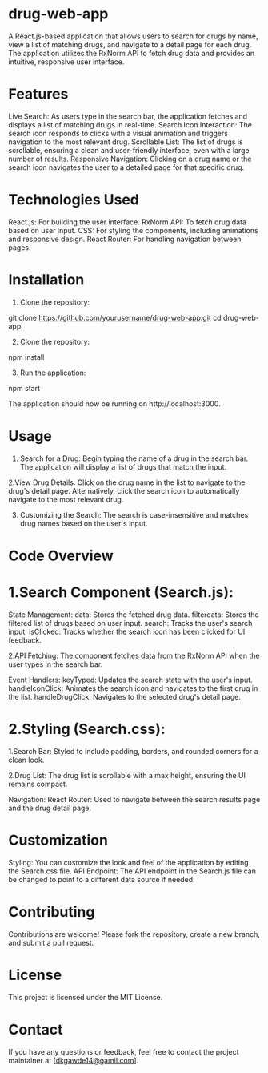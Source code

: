 # drug-web-app
A React.js-based application that allows users to search for drugs by name, view a list of matching drugs, and navigate to a detail page for each drug. The application utilizes the RxNorm API to fetch drug data and provides an intuitive, responsive user interface.

# Features
Live Search: As users type in the search bar, the application fetches and displays a list of matching drugs in real-time.
Search Icon Interaction: The search icon responds to clicks with a visual animation and triggers navigation to the most relevant drug.
Scrollable List: The list of drugs is scrollable, ensuring a clean and user-friendly interface, even with a large number of results.
Responsive Navigation: Clicking on a drug name or the search icon navigates the user to a detailed page for that specific drug.

# Technologies Used
React.js: For building the user interface.
RxNorm API: To fetch drug data based on user input.
CSS: For styling the components, including animations and responsive design.
React Router: For handling navigation between pages.

# Installation

1. Clone the repository:

git clone https://github.com/yourusername/drug-web-app.git
cd drug-web-app

2. Clone the repository:

npm install

3. Run the application:

npm start

The application should now be running on http://localhost:3000.

# Usage

1. Search for a Drug:
Begin typing the name of a drug in the search bar.
The application will display a list of drugs that match the input.

2.View Drug Details:
Click on the drug name in the list to navigate to the drug's detail page.
Alternatively, click the search icon to automatically navigate to the most relevant drug.

3. Customizing the Search:
The search is case-insensitive and matches drug names based on the user's input.

# Code Overview

# 1.Search Component (Search.js):

State Management:
data: Stores the fetched drug data.
filterdata: Stores the filtered list of drugs based on user input.
search: Tracks the user's search input.
isClicked: Tracks whether the search icon has been clicked for UI feedback.

2.API Fetching:
The component fetches data from the RxNorm API when the user types in the search bar.

Event Handlers:
keyTyped: Updates the search state with the user's input.
handleIconClick: Animates the search icon and navigates to the first drug in the list.
handleDrugClick: Navigates to the selected drug's detail page.

# 2.Styling (Search.css):

1.Search Bar:
Styled to include padding, borders, and rounded corners for a clean look.

2.Drug List:
The drug list is scrollable with a max height, ensuring the UI remains compact.

Navigation:
React Router:
Used to navigate between the search results page and the drug detail page.

# Customization
Styling:
You can customize the look and feel of the application by editing the Search.css file.
API Endpoint:
The API endpoint in the Search.js file can be changed to point to a different data source if needed.

# Contributing
Contributions are welcome! Please fork the repository, create a new branch, and submit a pull request.

# License
This project is licensed under the MIT License.

# Contact
If you have any questions or feedback, feel free to contact the project maintainer at [dkgawde14@gamil.com].
